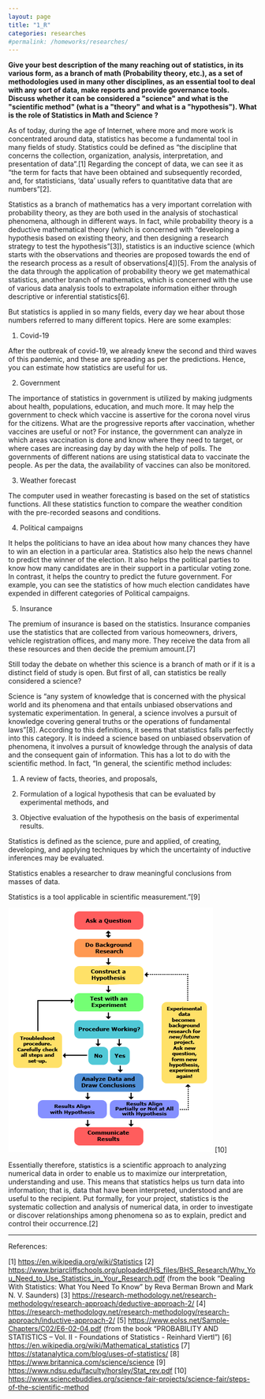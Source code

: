 ```yaml
---
layout: page
title: "1_R"
categories: researches
#permalink: /homeworks/researches/
---
```

<b>Give your best description of the many reaching out of statistics, in its various form, as a branch of math (Probability theory, etc.), as a set of methodologies used in many other disciplines, as an essential tool to deal with any sort of data, make reports and provide governance tools. Discuss whether it can be considered a "science" and what is the "scientific method" (what is a "theory" and what is a "hypothesis"). What is the role of Statistics in Math and Science ?</b>

As of today, during the age of Internet, where more and more work is concentrated around data, statistics has become a fundamental tool in many fields of study. Statistics could be defined as “the discipline that concerns the collection, organization, analysis, interpretation, and presentation of data”.[1] Regarding the concept of data, we can see it as “the term for facts that have been obtained and subsequently recorded, and, for statisticians, ‘data’ usually refers to quantitative data that are numbers”[2].

Statistics as a branch of mathematics has a very important correlation with probability theory, as they are both used in the analysis of stochastical phenomena, although in different ways. In fact, while probability theory is a deductive mathematical theory (which is concerned with “developing a hypothesis based on existing theory, and then designing a research strategy to test the hypothesis”[3]), statistics is an inductive science (which starts with the observations and theories are proposed towards the end of the research process as a result of observations[4])[5]. From the analysis of the data through the application of probability theory we get matemathical statistics, another branch of mathematics, which is concerned with the use of various data analysis tools to extrapolate information either through descriptive or inferential statistics[6].

But statistics is applied in so many fields, every day we hear about those numbers referred to many different topics. Here are some examples:

1) Covid-19

After the outbreak of covid-19, we already knew the second and third waves of this pandemic, and these are spreading as per the predictions. Hence, you can estimate how statistics are useful for us.

2) Government

The importance of statistics in government is utilized by making judgments about health, populations, education, and much more. It may help the government to check which vaccine is assertive for the corona novel virus for the citizens. What are the progressive reports after vaccination, whether vaccines are useful or not? For instance, the government can analyze in which areas vaccination is done and know where they need to target, or where cases are increasing day by day with the help of polls. The governments of different nations are using statistical data to vaccinate the people. As per the data, the availability of vaccines can also be monitored.

3) Weather forecast

The computer used in weather forecasting is based on the set of statistics functions. All these statistics function to compare the weather condition with the pre-recorded seasons and conditions.

4) Political campaigns

It helps the politicians to have an idea about how many chances they have to win an election in a particular area. Statistics also help the news channel to predict the winner of the election. It also helps the political parties to know how many candidates are in their support in a particular voting zone. In contrast, it helps the country to predict the future government. For example, you can see the statistics of how much election candidates have expended in different categories of Political campaigns.

5) Insurance

The premium of insurance is based on the statistics. Insurance companies use the statistics that are collected from various homeowners, drivers, vehicle registration offices, and many more. They receive the data from all these resources and then decide the premium amount.[7]

Still today the debate on whether this science is a branch of math or if it is a distinct field of study is open. But first of all, can statistics be really considered a science?

Science is “any system of knowledge that is concerned with the physical world and its phenomena and that entails unbiased observations and systematic experimentation. In general, a science involves a pursuit of knowledge covering general truths or the operations of fundamental laws”[8]. According to this definitions, it seems that statistics falls perfectly into this category. It is indeed a science based on unbiased observation of phenomena, it involves a pursuit of knowledge through the analysis of data and the consequent gain of information. This has a lot to do with the scientific method. In fact, “In general, the scientific method includes:

1. A review of facts, theories, and proposals,

2. Formulation of a logical hypothesis that can be evaluated by experimental methods, and

3. Objective evaluation of the hypothesis on the basis of experimental results.

Statistics is defined as the science, pure and applied, of creating, developing, and applying techniques by which the uncertainty of inductive inferences may be evaluated.

Statistics enables a researcher to draw meaningful conclusions from masses of data.

Statistics is a tool applicable in scientific measurement.”[9]

![scientific_method_image](/images/1_R-2013-updated_scientific-method-steps_v6_noheader.png) [10]

Essentially therefore, statistics is a scientific approach to analyzing numerical data in order to enable us to maximize our interpretation, understanding and use. This means that statistics helps us turn data into information; that is, data that have been interpreted, understood and are useful to the recipient. Put formally, for your project, statistics is the systematic collection and analysis of numerical data, in order to investigate or discover relationships among phenomena so as to explain, predict and control their occurrence.[2]



-------------------------------------------------------------------------------------------------
References:

[1] https://en.wikipedia.org/wiki/Statistics
[2] https://www.briarcliffschools.org/uploaded/HS_files/BHS_Research/Why_You_Need_to_Use_Statistics_in_Your_Research.pdf (from the book “Dealing With Statistics: What You Need To Know” by Reva Berman Brown and Mark N. V. Saunders)
[3] https://research-methodology.net/research-methodology/research-approach/deductive-approach-2/
[4] https://research-methodology.net/research-methodology/research-approach/inductive-approach-2/
[5] https://www.eolss.net/Sample-Chapters/C02/E6-02-04.pdf (from the book “PROBABILITY AND STATISTICS – Vol. II - Foundations of Statistics - Reinhard Viertl”)
[6] https://en.wikipedia.org/wiki/Mathematical_statistics
[7] https://statanalytica.com/blog/uses-of-statistics/
[8] https://www.britannica.com/science/science
[9] https://www.ndsu.edu/faculty/horsley/Stat_rev.pdf
[10] https://www.sciencebuddies.org/science-fair-projects/science-fair/steps-of-the-scientific-method